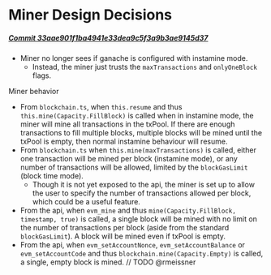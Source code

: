 # Miner Design Decisions

##### [Commit 33aae901f1ba4941e33dea9c5f3a9b3ae9145d37](https://github.com/trufflesuite/ganache/commit/33aae901f1ba4941e33dea9c5f3a9b3ae9145d37)

- Miner no longer sees if ganache is configured with instamine mode.
  - Instead, the miner just trusts the `maxTransactions` and `onlyOneBlock` flags.

Miner behavior

- From `blockchain.ts`, when `this.resume` and thus `this.mine(Capacity.FillBlock)` is called when in instamine mode, the miner will mine all transactions in the txPool. If there are enough transactions to fill multiple blocks, multiple blocks will be mined until the txPool is empty, then normal instamine behaviour will resume.
- From `blockchain.ts` when `this.mine(maxTransactions)` is called, either one transaction will be mined per block (instamine mode), or any number of transactions will be allowed, limited by the `blockGasLimit` (block time mode).
  - Though it is not yet exposed to the api, the miner is set up to allow the user to specify the number of transactions allowed per block, which could be a useful feature.
- From the api, when `evm_mine` and thus `mine(Capacity.FillBlock, timestamp, true)` is called, a single block will be mined with no limit on the number of transactions per block (aside from the standard `blockGasLimit`). A block will be mined even if txPool is empty.
- From the api, when `evm_setAccountNonce`, `evm_setAccountBalance` or `evm_setAccountCode` and thus `blockchain.mine(Capacity.Empty)` is called, a single, empty block is mined. // TODO @rmeissner

